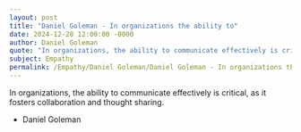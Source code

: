 ```yaml
---
layout: post
title: "Daniel Goleman - In organizations the ability to"
date: 2024-12-28 12:00:00 -0000
author: Daniel Goleman
quote: "In organizations, the ability to communicate effectively is critical, as it fosters collaboration and thought sharing."
subject: Empathy
permalink: /Empathy/Daniel Goleman/Daniel Goleman - In organizations the ability to
---
```


In organizations, the ability to communicate effectively is critical, as it fosters collaboration and thought sharing.

- Daniel Goleman
